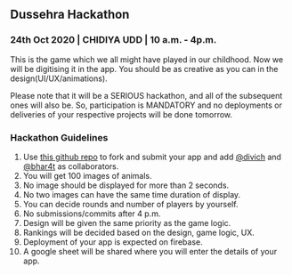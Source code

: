 ## Dussehra Hackathon

### 24th Oct 2020 | CHIDIYA UDD | 10 a.m. - 4p.m. 

This is the game which we all might have played in our childhood. Now we will be digitising it in the app. You should be as creative as you can in the design(UI/UX/animations). 

Please note that it will be a SERIOUS hackathon, and all of the subsequent ones will also be. So, participation is MANDATORY and no deployments or deliveries of your respective projects will be done tomorrow.

### Hackathon Guidelines
1. Use [this github repo](https://github.com/bhar4t/chidiya-udd.git) to fork and submit your app and add [@divich](https://github.com/divich/) and [@bhar4t](https://github.com/bhar4t/) as collaborators.
2. You will get 100 images of animals.
3. No image should be displayed for more than 2 seconds.
4. No two images can have the same time duration of display.
5. You can decide rounds and number of players by yourself.
6. No submissions/commits after 4 p.m.
7. Design will be given the same priority as the game logic.
8. Rankings will be decided based on the design, game logic, UX.
9. Deployment of your app is expected on firebase.
10. A google sheet will be shared where you will enter the details of your app.
